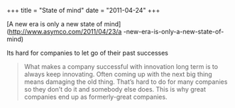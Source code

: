 +++
title = "State of mind"
date = "2011-04-24"
+++

[A new era is only a new state of mind](http://www.asymco.com/2011/04/23/a
-new-era-is-only-a-new-state-of-mind)

Its hard for companies to let go of their past successes

> What makes a company successful with innovation long term is to always keep
innovating. Often coming up with the next big thing means damaging the old
thing. That’s hard to do for many companies so they don’t do it and somebody
else does. This is why great companies end up as formerly-great companies.

